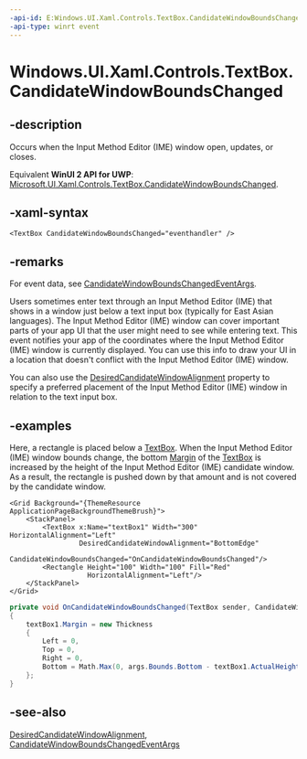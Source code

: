 ```yaml
---
-api-id: E:Windows.UI.Xaml.Controls.TextBox.CandidateWindowBoundsChanged
-api-type: winrt event
---
```


<!-- Event syntax
public event Windows.Foundation.TypedEventHandler CandidateWindowBoundsChanged<Windows.UI.Xaml.Controls.TextBox,  Windows.UI.Xaml.Controls.CandidateWindowBoundsChangedEventArgs>
-->

# Windows.UI.Xaml.Controls.TextBox.CandidateWindowBoundsChanged

## -description

Occurs when the Input Method Editor (IME) window open, updates, or closes.

Equivalent **WinUI 2 API for UWP**: [Microsoft.UI.Xaml.Controls.TextBox.CandidateWindowBoundsChanged](/windows/winui/api/microsoft.ui.xaml.controls.textbox.candidatewindowboundschanged).

## -xaml-syntax

```xaml
<TextBox CandidateWindowBoundsChanged="eventhandler" />
```

## -remarks

For event data, see [CandidateWindowBoundsChangedEventArgs](candidatewindowboundschangedeventargs.md).

Users sometimes enter text through an Input Method Editor (IME) that shows in a window just below a text input box (typically for East Asian languages). The Input Method Editor (IME) window can cover important parts of your app UI that the user might need to see while entering text. This event notifies your app of the coordinates where the Input Method Editor (IME) window is currently displayed. You can use this info to draw your UI in a location that doesn't conflict with the Input Method Editor (IME) window.

You can also use the [DesiredCandidateWindowAlignment](textbox_desiredcandidatewindowalignment.md) property to specify a preferred placement of the Input Method Editor (IME) window in relation to the text input box.

## -examples

Here, a rectangle is placed below a [TextBox](textbox.md). When the Input Method Editor (IME) window bounds change, the bottom [Margin](../windows.ui.xaml/frameworkelement_margin.md) of the [TextBox](textbox.md) is increased by the height of the Input Method Editor (IME) candidate window. As a result, the rectangle is pushed down by that amount and is not covered by the candidate window.

```xaml
<Grid Background="{ThemeResource ApplicationPageBackgroundThemeBrush}">
    <StackPanel>
        <TextBox x:Name="textBox1" Width="300" HorizontalAlignment="Left"
                 DesiredCandidateWindowAlignment="BottomEdge"
                 CandidateWindowBoundsChanged="OnCandidateWindowBoundsChanged"/>
        <Rectangle Height="100" Width="100" Fill="Red"
                   HorizontalAlignment="Left"/>
    </StackPanel>
</Grid>

```

```csharp
private void OnCandidateWindowBoundsChanged(TextBox sender, CandidateWindowBoundsChangedEventArgs args)
{
    textBox1.Margin = new Thickness
    {
        Left = 0,
        Top = 0,
        Right = 0,
        Bottom = Math.Max(0, args.Bounds.Bottom - textBox1.ActualHeight)
    };
}

```

## -see-also

[DesiredCandidateWindowAlignment](textbox_desiredcandidatewindowalignment.md), [CandidateWindowBoundsChangedEventArgs](candidatewindowboundschangedeventargs.md)
